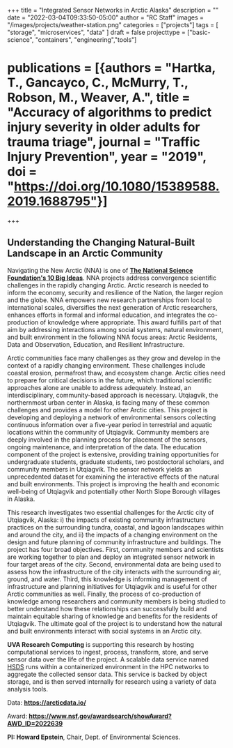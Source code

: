 +++
title = "Integrated Sensor Networks in Arctic Alaska"
description = ""
date = "2022-03-04T09:33:50-05:00"
author = "RC Staff"
images = "/images/projects/weather-station.png"
categories = ["projects"]
tags = [
  "storage",
  "microservices",
  "data"
]
draft = false
projecttype = ["basic-science", "containers", "engineering","tools"]
# publications = [{authors = "Hartka, T., Gancayco, C., McMurry, T., Robson, M., Weaver, A.", title = "Accuracy of algorithms to predict injury severity in older adults for trauma triage", journal = "Traffic Injury Prevention", year = "2019", doi = "https://doi.org/10.1080/15389588.2019.1688795"}]
+++

## Understanding the Changing Natural-Built Landscape in an Arctic Community

Navigating the New Arctic (NNA) is one of [**The National Science Foundation's 10 Big Ideas**](https://www.nsf.gov/news/special_reports/big_ideas/). NNA projects address convergence scientific challenges in the rapidly changing Arctic. Arctic research is needed to inform the economy, security and resilience of the Nation, the larger region and the globe. NNA empowers new research partnerships from local to international scales, diversifies the next generation of Arctic researchers, enhances efforts in formal and informal education, and integrates the co-production of knowledge where appropriate. This award fulfills part of that aim by addressing interactions among social systems, natural environment, and built environment in the following NNA focus areas: Arctic Residents, Data and Observation, Education, and Resilient Infrastructure. 

Arctic communities face many challenges as they grow and develop in the context of a rapidly changing environment. These challenges include coastal erosion, permafrost thaw, and ecosystem change. Arctic cities need to prepare for critical decisions in the future, which traditional scientific approaches alone are unable to address adequately. Instead, an interdisciplinary, community-based approach is necessary. Utqiagvik, the northernmost urban center in Alaska, is facing many of these common challenges and provides a model for other Arctic cities. This project is developing and deploying a network of environmental sensors collecting continuous information over a five-year period in terrestrial and aquatic locations within the community of Utqiagvik. Community members are deeply involved in the planning process for placement of the sensors, ongoing maintenance, and interpretation of the data. The education component of the project is extensive, providing training opportunities for undergraduate students, graduate students, two postdoctoral scholars, and community members in Utqiagvik. The sensor network yields an unprecedented dataset for examining the interactive effects of the natural and built environments. This project is improving the health and economic well-being of Utqiagvik and potentially other North Slope Borough villages in Alaska. 

This research investigates two essential challenges for the Arctic city of Utqiagvik, Alaska: i) the impacts of existing community infrastructure practices on the surrounding tundra, coastal, and lagoon landscapes within and around the city, and ii) the impacts of a changing environment on the design and future planning of community infrastructure and buildings. The project has four broad objectives. First, community members and scientists are working together to plan and deploy an integrated sensor network in four target areas of the city. Second, environmental data are being used to assess how the infrastructure of the city interacts with the surrounding air, ground, and water. Third, this knowledge is informing management of infrastructure and planning initiatives for Utqiagvik and is useful for other Arctic communities as well. Finally, the process of co-production of knowledge among researchers and community members is being studied to better understand how these relationships can successfully build and maintain equitable sharing of knowledge and benefits for the residents of Utqiagvik. The ultimate goal of the project is to understand how the natural and built environments interact with social systems in an Arctic city.

**UVA Research Computing** is supporting this research by hosting computational services to ingest, process, transform, store, and serve sensor data over the life of the project. A scalable data service named [HSDS](https://www.hdfgroup.org/solutions/highly-scalable-data-service-hsds/) runs within a containerized environment in the HPC networks to aggregate the collected sensor data. This service is backed by object storage, and is then served internally for research using a variety of data analysis tools.

Data: **https://arcticdata.io/**

Award: **https://www.nsf.gov/awardsearch/showAward?AWD_ID=2022639**

**PI: Howard Epstein**, Chair, Dept. of Environmental Sciences.
